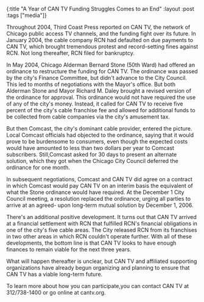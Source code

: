{:title "A Year of CAN TV Funding Struggles Comes to an End"
:layout :post
:tags  ["media"]}

Throughout 2004, Third Coast Press reported on CAN TV, the network of Chicago
public access TV channels, and the funding fight over its future. In January
2004, the cable company RCN had defaulted on due payments to CAN TV, which
brought tremendous protest and record-setting fines against RCN. Not long
thereafter, RCN filed for bankruptcy.  

In May 2004, Chicago Alderman Bernard Stone (50th Ward) had offered an
ordinance to restructure the funding for CAN TV. The ordinance was passed by
the city's Finance Committee, but didn't advance to the City Council. This led
to months of negotiations with the Mayor's office. But both Alderman Stone and
Mayor Richard M. Daley brought a revised version of the ordinance for
approval. This ordinance would not have required the use of any of the city's
money. Instead, it called for CAN TV to receive five percent of the city's
cable franchise fee and allowed for additional funds to be collected from
cable companies via the city's amusement tax.  
  
But then Comcast, the city's dominant cable provider, entered the picture.
Local Comcast officials had objected to the ordinance, saying that it would
prove to be burdensome to consumers, even though the expected costs would have
amounted to less than two dollars per year to Comcast subscribers.
Still,Comcast asked for 30 days to present an alternate solution, which they
got when the Chicago City Council deferred the ordinance for one month.  
  
In subsequent negotiations, Comcast and CAN TV did agree on a contract in
which Comcast would pay CAN TV on an interim basis the equivalent of what the
Stone ordinance would have required. At the December 1 City Council meeting, a
resolution replaced the ordinance, urging all parties to arrive at an agreed-
upon long-term mutual solution by December 1, 2006.  
  
There's an additional positive development. It turns out that CAN TV arrived at
a financial settlement with RCN that fulfilled RCN's financial obligations in
one of the city's five cable areas. The City released RCN from its franchises
in two other areas in which RCN couldn't operate further. With all of these
developments, the bottom line is that CAN TV looks to have enough finances to
remain viable for the next three years.  
  
What will happen thereafter is unclear, but CAN TV and affiliated supporting organizations have already begun organizing and planning to ensure that CAN TV
has a viable long-term future.  
  
To learn more about how you can participate,you can contact CAN TV at 312/738-1400 or go online at cantv.org.

